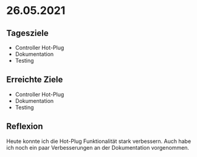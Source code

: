 # 26.05.2021

## Tagesziele
* Controller Hot-Plug
* Dokumentation
* Testing

## Erreichte Ziele
* Controller Hot-Plug
* Dokumentation
* Testing

## Reflexion
Heute konnte ich die Hot-Plug Funktionalität stark verbessern.
Auch habe ich noch ein paar Verbesserungen an der Dokumentation vorgenommen.
